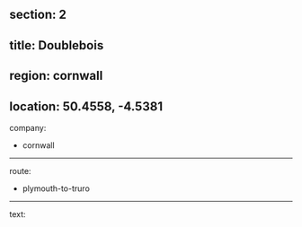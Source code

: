 section: 2
----
title: Doublebois
----
region: cornwall
----
location: 50.4558, -4.5381
----
company:
- cornwall
----
route:
- plymouth-to-truro
----
text:
